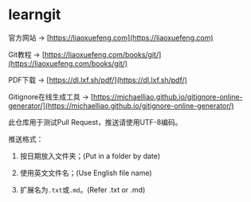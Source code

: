 # learngit

官方网站 → [https://liaoxuefeng.com](https://liaoxuefeng.com)

Git教程 → [https://liaoxuefeng.com/books/git/](https://liaoxuefeng.com/books/git/)

PDF下载 → [https://dl.lxf.sh/pdf/](https://dl.lxf.sh/pdf/)

Gitignore在线生成工具 → [https://michaelliao.github.io/gitignore-online-generator/](https://michaelliao.github.io/gitignore-online-generator/)

此仓库用于测试Pull Request，推送请使用UTF-8编码。

推送格式：

1. 按日期放入文件夹；(Put in a folder by date)

2. 使用英文文件名；(Use English file name)

3. 扩展名为`.txt`或`.md`。(Refer .txt or .md)

